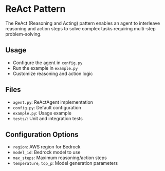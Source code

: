 # ReAct Pattern

The ReAct (Reasoning and Acting) pattern enables an agent to interleave reasoning and action steps to solve complex tasks requiring multi-step problem-solving.

## Usage

- Configure the agent in `config.py`
- Run the example in `example.py`
- Customize reasoning and action logic

## Files
- `agent.py`: ReActAgent implementation
- `config.py`: Default configuration
- `example.py`: Usage example
- `tests/`: Unit and integration tests

## Configuration Options
- `region`: AWS region for Bedrock
- `model_id`: Bedrock model to use
- `max_steps`: Maximum reasoning/action steps
- `temperature`, `top_p`: Model generation parameters
